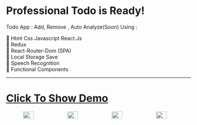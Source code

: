 # Professional Todo is Ready!

Todo App : Add, Remove , Auto Analyze(Soon) Using :

🔴 Html Css Javascript React.Js <br/>
🔴 Redux <br/>
🔴 React-Router-Dom (SPA) <br/>
🔴 Local Storage Save <br/>
🔴 Speech Recognition <br/>
🔴 Functional Components

---

# <a href="https://mohammad-pro-todo.netlify.app" target="_blank"> Click To Show Demo</a>


<div style="display:flex" align="center">
<img src="https://user-images.githubusercontent.com/48680310/191360286-cd63c82a-c1c7-4d75-b4b5-35a2339a2362.png" style="width:24%"/>
<img src="https://user-images.githubusercontent.com/48680310/191360288-e98f5242-c31a-470a-b580-e062e2d56979.png" style="width:24%"/>
<img src="https://user-images.githubusercontent.com/48680310/191360291-745856d8-ee88-4f80-a4a1-11de5ec8a28b.png" style="width:24%"/>
<img src="https://user-images.githubusercontent.com/48680310/191360295-ace33d4d-ff34-4239-abd3-4b0ab6e1037e.png" style="width:24%"/>
</div>

